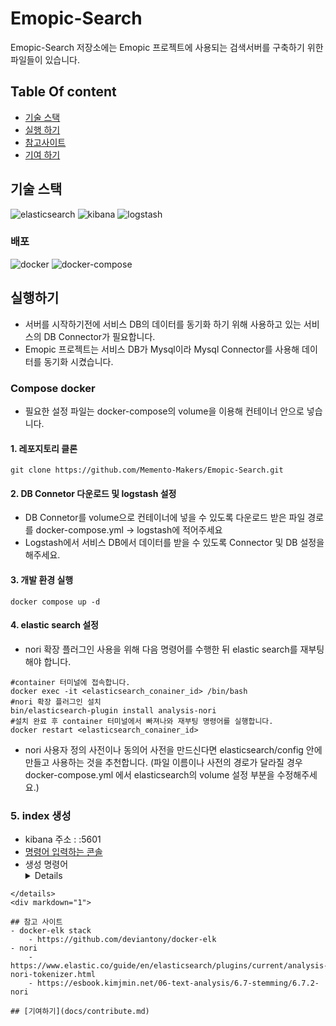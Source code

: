 # Emopic-Search
Emopic-Search 저장소에는 Emopic 프로젝트에 사용되는 검색서버를 구축하기 위한 파일들이 있습니다. 


## Table Of content

- [기술 스택](#기술-스택)
- [실행 하기](#실행하기)
- [참고사이트](#참고-사이트)
- [기여 하기](#기여하기)

## 기술 스택
![elasticsearch](https://img.shields.io/badge/elasticsearch-8.9.0-005571)
![kibana](https://img.shields.io/badge/kibana-8.9.0-005571)
![logstash](https://img.shields.io/badge/logstash-8.9.0-005571)


### 배포
![docker](https://img.shields.io/badge/docker-blue)
![docker-compose](https://img.shields.io/badge/docker_compose-3.8-blue)

## 실행하기

- 서버를 시작하기전에 서비스 DB의 데이터를 동기화 하기 위해 사용하고 있는 서비스의 DB Connector가 필요합니다. 
- Emopic 프로젝트는 서비스 DB가 Mysql이라 Mysql Connector를 사용해 데이터를 동기화 시켰습니다.

### Compose docker 

- 필요한 설정 파일는 docker-compose의 volume을 이용해 컨테이너 안으로 넣습니다. 

#### 1. 레포지토리 클론 
```shell 
git clone https://github.com/Memento-Makers/Emopic-Search.git
```

#### 2. DB Connetor 다운로드 및 logstash 설정
- DB Connetor를 volume으로 컨테이너에 넣을 수 있도록 다운로드 받은 파일 경로를 docker-compose.yml -> logstash에 적어주세요
- Logstash에서 서비스 DB에서 데이터를 받을 수 있도록 Connector 및 DB 설정을 해주세요.  

#### 3. 개발 환경 실행
```shell
docker compose up -d
``` 

#### 4. elastic search 설정

- nori 확장 플러그인 사용을 위해 다음 명령어를 수행한 뒤 elastic search를 재부팅 해야 합니다. 
```shell
#container 터미널에 접속합니다. 
docker exec -it <elasticsearch_conainer_id> /bin/bash
#nori 확장 플러그인 설치
bin/elasticsearch-plugin install analysis-nori
#설치 완료 후 container 터미널에서 빠져나와 재부팅 명령어를 실행합니다. 
docker restart <elasticsearch_conainer_id>
```
- nori 사용자 정의 사전이나 동의어 사전을 만드신다면 elasticsearch/config 안에 만들고 사용하는 것을 추천합니다. (파일 이름이나 사전의 경로가 달라질 경우 docker-compose.yml 에서 elasticsearch의 volume 설정 부분을 수정해주세요.)

### 5. index 생성
- kibana 주소 : <yourdomain or localhost>:5601
- [명령어 입력하는 콘솔](https://www.elastic.co/guide/en/kibana/current/console-kibana.html)
- 생성 명령어<details>
    ```
    PUT nori_photo
    {
      "settings": {
        "index": {
          "analysis": {
            "tokenizer": {
              "my_nori_tokenizer": {
                "type": "nori_tokenizer",
                "user_dictionary":"user_dictionary.txt"
                "decompound_mode": "mixed",
                "discard_punctuation": "false",
              }
            },
            "filter": { // 띄어쓰기 filter
              "stopwords": {
                "type": "stop",
                "stopwords": [" "]
              },
              "synonym": {// 동의어 filter 
                "type": "synonym",
                "synonyms_path": "synonyms.txt"
              }
            },
            "analyzer": {
              "my_nori_analyzer": {
                "type": "custom",
                "tokenizer": "my_nori_tokenizer",
                "filter": ["lowercase", "stop", "trim", "stopwords", "nori_part_of_speech"]
              },
              "my_nori_synonym_analyzer":{
                "type": "custom",
                "tokenizer": "my_nori_tokenizer",
                "filter": ["lowercase", "stop", "trim", "stopwords", "nori_part_of_speech","synonym"]
              }
            }
          }
        }
      },
      "mappings" : {
        "properties" : {
          "caption": {
            "type" : "text",
            //데이터 입력시 사용
            "analyzer": "my_nori_analyzer",
            //검색시 사용
            "search_analyzer": "my_nori_synonym_analyzer"
          },
          "class_list":{
            "type" : "text",
            "analyzer": "my_nori_analyzer",
            "search_analyzer": "my_nori_synonym_analyzer"
          },
          "snapped_at":{
            "type": "date",
            "format": "strict_date_optional_time||yyyyMMdd||yyyyMM||year||strict_year_month"
          }
        }
      }
    }

```
</details>
<div markdown="1">

## 참고 사이트
- docker-elk stack
    - https://github.com/deviantony/docker-elk
- nori
    - https://www.elastic.co/guide/en/elasticsearch/plugins/current/analysis-nori-tokenizer.html
    - https://esbook.kimjmin.net/06-text-analysis/6.7-stemming/6.7.2-nori

## [기여하기](docs/contribute.md)
